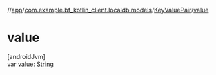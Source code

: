 //[app](../../../index.md)/[com.example.bf_kotlin_client.localdb.models](../index.md)/[KeyValuePair](index.md)/[value](value.md)

# value

[androidJvm]\
var [value](value.md): [String](https://kotlinlang.org/api/latest/jvm/stdlib/kotlin/-string/index.html)
